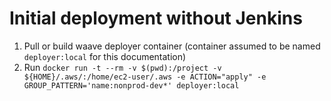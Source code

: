# Initial deployment without Jenkins

1. Pull or build waave deployer container (container assumed to be named `deployer:local` for this documentation)
2. Run `docker run -t --rm -v $(pwd):/project -v ${HOME}/.aws/:/home/ec2-user/.aws -e ACTION="apply" -e GROUP_PATTERN='name:nonprod-dev*' deployer:local` 
